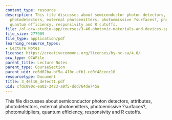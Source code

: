```yaml
---
content_type: resource
description: This file discusses about semiconductor photon detectors, attributes,
  photodetectors, external photoemitters, photoemissive ?surfaces?, photomultipliers,
  quantum efficiency, responsivity and R cutoffs.
file: /ol-ocw-studio-app/courses/3-46-photonic-materials-and-devices-spring-2006/cfdc090cea023423a0f5ddd764de745a_3_46l16_detect1.pdf
file_size: 277909
file_type: application/pdf
learning_resource_types:
- Lecture Notes
license: https://creativecommons.org/licenses/by-nc-sa/4.0/
ocw_type: OCWFile
parent_title: Lecture Notes
parent_type: CourseSection
parent_uid: ce6d62ba-bf5a-410c-efb1-cd0f48ceec10
resourcetype: Document
title: 3_46l16_detect1.pdf
uid: cfdc090c-ea02-3423-a0f5-ddd764de745a
---
```

This file discusses about semiconductor photon detectors, attributes, photodetectors, external photoemitters, photoemissive ?surfaces?, photomultipliers, quantum efficiency, responsivity and R cutoffs.